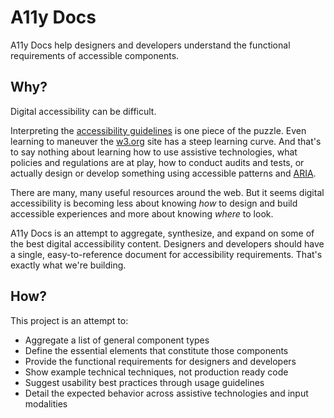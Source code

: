 # A11y Docs

A11y Docs help designers and developers understand the functional requirements of accessible components.

## Why?

Digital accessibility can be difficult.

Interpreting the [accessibility guidelines](https://www.w3.org/TR/WCAG21/) is one piece of the puzzle. Even learning to maneuver the [w3.org](https://www.w3.org/WAI/) site has a steep learning curve. And that's to say nothing about learning how to use assistive technologies, what policies and regulations are at play, how to conduct audits and tests, or actually design or develop something using accessible patterns and [ARIA](https://www.w3.org/TR/wai-aria/).

There are many, many useful resources around the web. But it seems digital accessibility is becoming less about knowing _how_ to design and build accessible experiences and more about knowing _where_ to look.

A11y Docs is an attempt to aggregate, synthesize, and expand on some of the best digital accessibility content. Designers and developers should have a single, easy-to-reference document for accessibility requirements. That's exactly what we're building.

## How?

This project is an attempt to:

- Aggregate a list of general component types
- Define the essential elements that constitute those components
- Provide the functional requirements for designers and developers
- Show example technical techniques, not production ready code
- Suggest usability best practices through usage guidelines
- Detail the expected behavior across assistive technologies and input modalities

